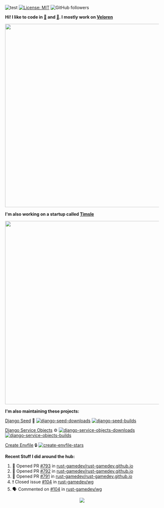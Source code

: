 ![test](https://hits.seeyoufarm.com/api/count/incr/badge.svg?url=https://github.com/AngelOnFira)
[![License: MIT](https://img.shields.io/badge/License-MIT-yellow.svg)](https://opensource.org/licenses/MIT)
![GitHub followers](https://img.shields.io/github/followers/angelonfira?style=social)

**Hi! I like to code in [:crab:](https://www.rust-lang.org/) and [:snake:](https://www.python.org/). I mostly work on [Veloren](https://veloren.net)**

<p align="center">
  <img width="600" src="https://media.discordapp.net/attachments/444005079410802699/730566298073038949/rsz_5f0656b6aa176.png">
</p>

**I'm also working on a startup called [Timsle](https://timsle.com)**

<p align="center">
  <img width="600" src="https://media.discordapp.net/attachments/444005079410802699/730566842674053130/rsz_5f0657242abb4.png">
</p>

**I'm also maintaining these projects:**

[Django Seed](https://github.com/Brobin/django-seed)
:seedling:
[![django-seed-downloads](https://pepy.tech/badge/django-seed)](https://pepy.tech/project/django-seed)
[![django-seed-builds](https://github.com/Brobin/django-seed/workflows/Test/badge.svg)](https://github.com/Brobin/django-seed)

[Django Service Objects](https://github.com/mixxorz/django-service-objects)
:gear:
[![django-service-objects-downloads](https://pepy.tech/badge/django-service-objects)](https://pepy.tech/project/django-service-objects)
[![django-service-objects-builds](https://github.com/mixxorz/django-service-objects/actions/workflows/test.yml/badge.svg)](https://github.com/mixxorz/django-service-objects/actions/workflows/test.yml)

[Create Envfile](https://github.com/SpicyPizza/create-envfile)
:lock:
[![create-envfile-stars](https://img.shields.io/github/stars/SpicyPizza/create-envfile?style=social)](https://github.com/SpicyPizza/create-envfile)

**Recent Stuff I did around the hub:**

<!--START_SECTION:activity-->
1. 💪 Opened PR [#793](https://github.com/rust-gamedev/rust-gamedev.github.io/pull/793) in [rust-gamedev/rust-gamedev.github.io](https://github.com/rust-gamedev/rust-gamedev.github.io)
2. 💪 Opened PR [#792](https://github.com/rust-gamedev/rust-gamedev.github.io/pull/792) in [rust-gamedev/rust-gamedev.github.io](https://github.com/rust-gamedev/rust-gamedev.github.io)
3. 💪 Opened PR [#791](https://github.com/rust-gamedev/rust-gamedev.github.io/pull/791) in [rust-gamedev/rust-gamedev.github.io](https://github.com/rust-gamedev/rust-gamedev.github.io)
4. ❗️ Closed issue [#104](https://github.com/rust-gamedev/wg/issues/104) in [rust-gamedev/wg](https://github.com/rust-gamedev/wg)
5. 🗣 Commented on [#104](https://github.com/rust-gamedev/wg/issues/104) in [rust-gamedev/wg](https://github.com/rust-gamedev/wg)
<!--END_SECTION:activity-->

<p align="center">
  <img src="https://github-profile-trophy.vercel.app/?username=angelonfira&column=4&theme=nord&margin-w=15&margin-h=15">
</p>
